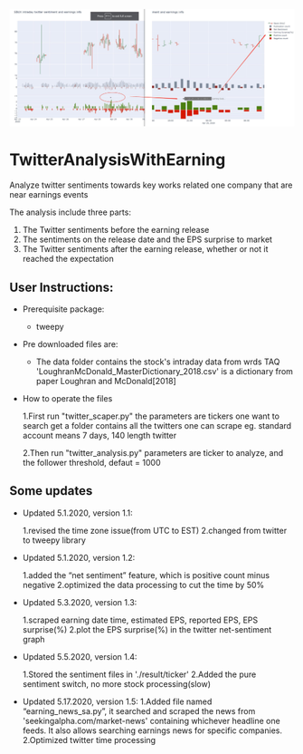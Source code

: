 ![](examples/SBUX.png)

# TwitterAnalysisWithEarning

Analyze twitter sentiments towards key works related one company that are near earnings events

The analysis include three parts:

1. The Twitter sentiments before the earning release
2. The sentiments on the release date and the EPS surprise to market
3. The Twitter sentiments after the earning release, whether or not it reached the expectation

## User Instructions:

* Prerequisite package:

  * tweepy

* Pre downloaded files are:

  * The data folder contains the stock's intraday data from wrds TAQ
    'LoughranMcDonald_MasterDictionary_2018.csv' is a dictionary from paper Loughran and McDonald[2018]

* How to operate the files

  1.First run "twitter_scaper.py"
    the parameters are tickers one want to search
    get a folder contains all the twitters one can scrape eg. standard account means 7 days, 140 length twitter

  2.Then run "twitter_analysis.py"
    parameters are ticker to analyze, and the follower threshold, defaut = 1000

## Some updates

* Updated 5.1.2020, version 1.1:

  1.revised the time zone issue(from UTC to EST)
  2.changed from twitter to tweepy library

* Updated 5.1.2020, version 1.2:

  1.added the “net sentiment” feature, which is positive count minus negative
  2.optimized the data processing to cut the time by 50% 

* Updated 5.3.2020, version 1.3:

  1.scraped earning date time, estimated EPS, reported EPS, EPS surprise(%)
  2.plot the EPS surprise(%) in the twitter net-sentiment graph

* Updated 5.5.2020, version 1.4:

  1.Stored the sentiment files in './result/ticker'
  2.Added the pure sentiment switch, no more stock processing(slow)

* Updated 5.17.2020, version 1.5:
  1.Added file named “earning_news_sa.py”, it searched and scraped the news from 'seekingalpha.com/market-news' containing whichever headline one feeds. It also allows searching earnings news for specific companies.
  2.Optimized twitter time processing
